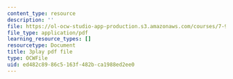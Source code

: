 ```yaml
---
content_type: resource
description: ''
file: https://ol-ocw-studio-app-production.s3.amazonaws.com/courses/7-91j-foundations-of-computational-and-systems-biology-spring-2014/ed482c8986c5163f482bca1988ed2ee0_uD4-fOWeXAY.pdf
file_type: application/pdf
learning_resource_types: []
resourcetype: Document
title: 3play pdf file
type: OCWFile
uid: ed482c89-86c5-163f-482b-ca1988ed2ee0
---
```

